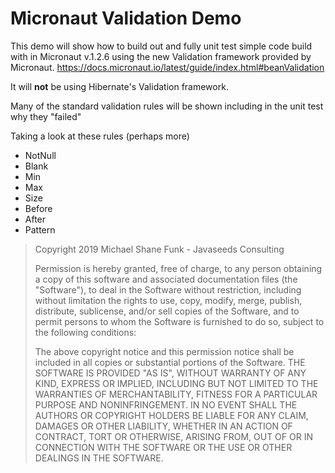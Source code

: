 # Micronaut Validation Demo

This demo will show how to build out and fully unit test simple code build with in Micronaut v.1.2.6 using the new Validation framework provided by Micronaut.
<https://docs.micronaut.io/latest/guide/index.html#beanValidation>

It will **not** be using Hibernate's Validation framework.

Many of the standard validation rules will be shown including in the unit test why they "failed"

Taking a look at these rules (perhaps more)

* NotNull
* Blank
* Min
* Max
* Size
* Before
* After
* Pattern

> Copyright 2019 Michael Shane Funk - Javaseeds Consulting
>
> Permission is hereby granted, free of charge, to any person obtaining a copy of this software and
> associated documentation files (the "Software"), to deal in
> the Software without restriction, including without limitation the rights to use, copy, modify, merge,
> publish, distribute, sublicense, and/or sell copies
> of the Software, and to permit persons to whom the Software is furnished to do so, subject to the
> following conditions:
>
> The above copyright notice and this permission notice shall be included in all copies or substantial
> portions of the Software.
> THE SOFTWARE IS PROVIDED "AS IS", WITHOUT WARRANTY OF ANY KIND, EXPRESS OR IMPLIED, INCLUDING BUT NOT
> LIMITED TO THE WARRANTIES OF MERCHANTABILITY, FITNESS
> FOR A PARTICULAR PURPOSE AND NONINFRINGEMENT. IN NO EVENT SHALL THE AUTHORS OR COPYRIGHT HOLDERS BE
> LIABLE FOR ANY CLAIM, DAMAGES OR OTHER LIABILITY,
> WHETHER  IN AN ACTION OF CONTRACT, TORT OR OTHERWISE, ARISING FROM, OUT OF OR IN CONNECTION WITH THE
> SOFTWARE OR THE USE OR OTHER DEALINGS IN THE SOFTWARE.
